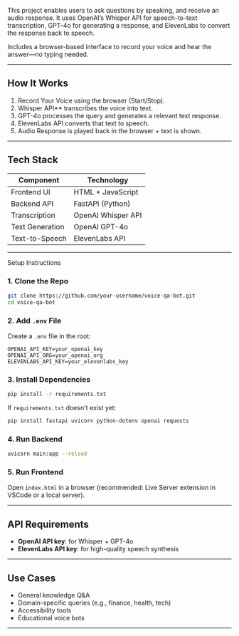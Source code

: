 

This project enables users to ask questions by speaking, and receive an audio response. It uses OpenAI’s Whisper API for speech-to-text transcription, GPT-4o for generating a response, and ElevenLabs to convert the response back to speech.

Includes a browser-based interface to record your voice and hear the answer—no typing needed.

---

## How It Works

1. Record Your Voice using the browser (Start/Stop).
2. Whisper API** transcribes the voice into text.
3. GPT-4o processes the query and generates a relevant text response.
4. ElevenLabs API converts that text to speech.
5. Audio Response is played back in the browser + text is shown.

---

## Tech Stack

| Component           | Technology          |
|--------------------|---------------------|
| Frontend UI        | HTML + JavaScript   |
| Backend API        | FastAPI (Python)    |
| Transcription      | OpenAI Whisper API  |
| Text Generation    | OpenAI GPT-4o       |
| Text-to-Speech     | ElevenLabs API      |

---
Setup Instructions

### 1. Clone the Repo

```bash
git clone https://github.com/your-username/voice-qa-bot.git
cd voice-qa-bot
```

### 2. Add `.env` File

Create a `.env` file in the root:

```env
OPENAI_API_KEY=your_openai_key
OPENAI_API_ORG=your_openai_org
ELEVENLABS_API_KEY=your_elevenlabs_key
```

### 3. Install Dependencies

```bash
pip install -r requirements.txt
```

If `requirements.txt` doesn't exist yet:

```bash
pip install fastapi uvicorn python-dotenv openai requests
```

### 4. Run Backend

```bash
uvicorn main:app --reload
```

### 5. Run Frontend

Open `index.html` in a browser (recommended: Live Server extension in VSCode or a local server).

---

## API Requirements

- **OpenAI API key**: for Whisper + GPT-4o
- **ElevenLabs API key**: for high-quality speech synthesis

---

## Use Cases

- General knowledge Q&A
- Domain-specific queries (e.g., finance, health, tech)
- Accessibility tools
- Educational voice bots

---
